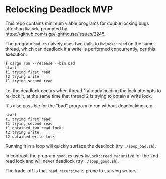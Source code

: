 Relocking Deadlock MVP
======================

This repo contains minimum viable programs for double locking bugs affecting `RwLock`,
prompted by https://github.com/sigp/lighthouse/issues/2245.

The program `bad.rs` naively uses two calls to `RwLock::read` on the same thread,
which can deadlock if a write is performed concurrently, per this execution:

```
$ cargo run --release --bin bad
start
t1 trying first read
t2 trying write
t1 trying second read
```

i.e. the deadlock occurs when thread 1 already holding the lock attempts to re-lock it,
at the same time that thread 2 is trying to obtain a write lock.

It's also possible for the "bad" program to run without deadlocking, e.g.

```
start
t1 trying first read
t1 trying second read
t1 obtained two read locks
t2 trying write
t2 obtained write lock
```

Running it in a loop will quickly surface the deadlock (try `./loop_bad.sh`).

In contrast, the program `good.rs` uses `RwLock::read_recursive` for the 2nd read lock and
will never deadlock (try `./loop_good.sh`).

The trade-off is that `read_recursive` is prone to starving writers.
